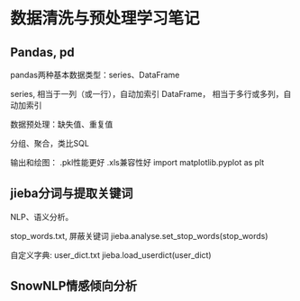 # 数据清洗与预处理学习笔记

## Pandas, pd

pandas两种基本数据类型：series、DataFrame

series, 相当于一列（或一行），自动加索引
DataFrame， 相当于多行或多列，自动加索引

数据预处理：缺失值、重复值

分组、聚合，类比SQL

输出和绘图：
.pkl性能更好
.xls兼容性好
import matplotlib.pyplot as plt






## jieba分词与提取关键词

NLP、语义分析。

stop_words.txt, 屏蔽关键词
jieba.analyse.set_stop_words(stop_words)


自定义字典: user_dict.txt
jieba.load_userdict(user_dict)


## SnowNLP情感倾向分析

